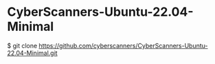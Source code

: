 # CyberScanners-Ubuntu-22.04-Minimal

$ git clone https://github.com/cyberscanners/CyberScanners-Ubuntu-22.04-Minimal.git
